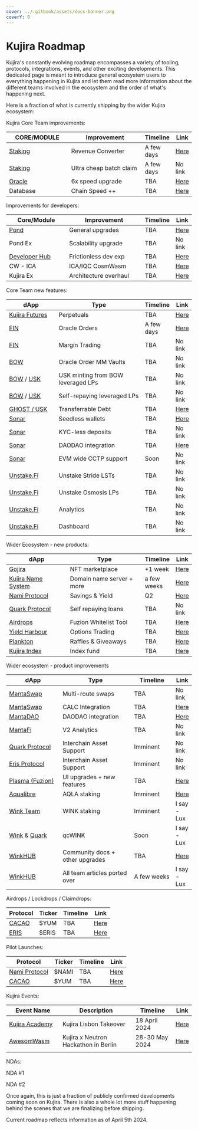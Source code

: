 ```yaml
---
cover: ../.gitbook/assets/docs-banner.png
coverY: 0
---
```


# Kujira Roadmap

Kujira's constantly evolving roadmap encompasses a variety of tooling, protocols, integrations, events, and other exciting developments. This dedicated page is meant to introduce general ecosystem users to everything happening in Kujira and let them read more information about the different teams involved in the ecosystem and the order of what's happening next.&#x20;

Here is a fraction of what is currently shipping by the wider Kujira ecosystem:

Kujira Core Team improvements:

<table><thead><tr><th width="169">CORE/MODULE</th><th width="225">Improvement</th><th>Timeline</th><th>Link</th></tr></thead><tbody><tr><td><a href="https://www.blue.kujira.network">Staking</a></td><td>Revenue Converter</td><td>A few days</td><td><a href="https://twitter.com/TeamKujira/status/1767231977340477755">Here</a></td></tr><tr><td><a href="https://blue.kujira.network/stake">Staking</a></td><td>Ultra cheap batch claim</td><td>A few days</td><td>No link</td></tr><tr><td><a href="../developers/smart-contracts/oracle.md">Oracle</a></td><td>6x speed upgrade</td><td>TBA</td><td><a href="https://winkhub.app/posts/kujira-transforming-defi-your-complete-financial-hub-team-update#h-why-is-this-important">Here</a></td></tr><tr><td>Database</td><td>Chain Speed ++</td><td>TBA</td><td><a href="https://twitter.com/TeamKujira/status/1776202415659799005">Here</a></td></tr></tbody></table>

Improvements for developers:

<table><thead><tr><th width="173">Core/Module</th><th width="239">Improvement</th><th>Timeline</th><th>Link</th></tr></thead><tbody><tr><td><a href="../dapps-and-infrastructure/pond.md">Pond</a></td><td>General upgrades</td><td>TBA</td><td><a href="https://twitter.com/TeamKujira/status/1772288604770906418">Here</a></td></tr><tr><td>Pond Ex</td><td>Scalability upgrade</td><td>TBA</td><td>No link</td></tr><tr><td><a href="https://build.kujira.app/">Developer Hub</a></td><td>Frictionless dev exp</td><td>TBA</td><td><a href="https://twitter.com/Thuxo_Lux/status/1771874296853578099">Here</a></td></tr><tr><td>CW - ICA</td><td>ICA/IQC CosmWasm</td><td>TBA</td><td><a href="https://winkhub.app/posts/kujira-transforming-defi-your-complete-financial-hub-team-update#h-ibc-ica-and-icq">Here</a></td></tr><tr><td>Kujira Ex</td><td>Architecture overhaul</td><td>TBA</td><td><a href="https://t.me/team_kujira/487768">Here</a></td></tr></tbody></table>

Core Team new features:

<table><thead><tr><th width="150">dApp</th><th width="311">Type</th><th>Timeline</th><th>Link</th></tr></thead><tbody><tr><td><a href="https://fin.kujira.network/futures/">Kujira Futures</a></td><td>Perpetuals</td><td>TBA</td><td><a href="https://winkhub.app/posts/kujira-transforming-defi-your-complete-financial-hub-team-update">Here</a></td></tr><tr><td><a href="../dapps-and-infrastructure/fin/">FIN</a></td><td>Oracle Orders</td><td>A few days</td><td><a href="https://twitter.com/technologypoet/status/1772024871536431326">Here</a></td></tr><tr><td><a href="../dapps-and-infrastructure/fin/">FIN</a></td><td>Margin Trading</td><td>TBA</td><td>No link</td></tr><tr><td><a href="../dapps-and-infrastructure/bow/">BOW</a></td><td>Oracle Order MM Vaults</td><td>TBA</td><td>No link</td></tr><tr><td><a href="../dapps-and-infrastructure/bow/">BOW</a> / <a href="../dapps-and-infrastructure/usk-stablecoin.md">USK</a></td><td>USK minting from BOW leveraged LPs</td><td>TBA</td><td>No link</td></tr><tr><td><a href="../dapps-and-infrastructure/bow/">BOW</a> / <a href="../dapps-and-infrastructure/usk-stablecoin.md">USK</a></td><td>Self-repaying leveraged LPs</td><td>TBA</td><td>No link</td></tr><tr><td><a href="../dapps-and-infrastructure/ghost-money-market/">GHOST / USK</a></td><td>Transferrable Debt</td><td>TBA</td><td><a href="https://twitter.com/codehans1/status/1766782267806957883">Here</a></td></tr><tr><td><a href="https://sonar.kujira.network/">Sonar</a></td><td>Seedless wallets</td><td>TBA</td><td><a href="https://twitter.com/TeamKujira/status/1773077024405434482">Here</a></td></tr><tr><td><a href="https://sonar.kujira.network/">Sonar</a></td><td>KYC-less deposits</td><td>TBA</td><td>No link</td></tr><tr><td><a href="https://sonar.kujira.network/">Sonar</a></td><td>DAODAO integration</td><td>TBA</td><td><a href="https://winkhub.app/posts/kujira-transforming-defi-your-complete-financial-hub-team-update#h-ibc-ica-and-icq">Here</a></td></tr><tr><td><a href="https://sonar.kujira.network/">Sonar</a></td><td>EVM wide CCTP support</td><td>Soon</td><td>No link</td></tr><tr><td><a href="https://unstake.fi/">Unstake.Fi</a></td><td>Unstake Stride LSTs</td><td>TBA</td><td>No link</td></tr><tr><td><a href="https://unstake.fi/">Unstake.Fi</a></td><td>Unstake Osmosis LPs</td><td>TBA</td><td>No link</td></tr><tr><td><a href="https://unstake.fi/">Unstake.Fi</a></td><td>Analytics</td><td>TBA</td><td>No link</td></tr><tr><td><a href="https://unstake.fi/">Unstake.Fi</a></td><td>Dashboard</td><td>TBA</td><td>No link</td></tr></tbody></table>

Wider Ecosystem - new products:

<table><thead><tr><th width="201">dApp</th><th width="245">Type</th><th>Timeline</th><th>Link</th></tr></thead><tbody><tr><td><a href="https://twitter.com/TheWinkTeam">Gojira</a></td><td>NFT marketplace</td><td>+1 week</td><td><a href="https://winkhub.app/posts/gojira-kujiras-revolutionary-nft-marketplace">Here</a></td></tr><tr><td><a href="https://twitter.com/mintthemoon">Kujira Name System</a></td><td>Domain name server + more</td><td>a few weeks</td><td><a href="../developers/smart-contracts/token-factory.md">Here</a></td></tr><tr><td><a href="https://www.namifi.app/en">Nami Protocol</a></td><td>Savings &#x26; Yield</td><td>Q2</td><td><a href="https://twitter.com/NamiProtocol/status/1769318876548898876">Here</a></td></tr><tr><td><a href="https://quarkprotocol.com/">Quark Protocol</a></td><td>Self repaying loans</td><td>TBA</td><td>No link</td></tr><tr><td><a href="https://dashboard.fuzion.app/">Airdrops</a></td><td>Fuzion Whitelist Tool</td><td>TBA</td><td><a href="https://docs.fuzion.app/roadmap/roadmap/">Here</a></td></tr><tr><td><a href="https://twitter.com/yieldharbour">Yield Harbour</a></td><td>Options Trading</td><td>TBA</td><td><a href="https://twitter.com/TeamKujira/status/1773096689961701690">Here</a></td></tr><tr><td><a href="https://twitter.com/Planktonkoin">Plankton</a></td><td>Raffles &#x26; Giveaways</td><td>TBA</td><td><a href="https://twitter.com/Planktonkoin/status/1729446426827162096">Here</a></td></tr><tr><td><a href="https://twitter.com/KujiraIndex">Kujira Index</a></td><td>Index fund</td><td>TBA</td><td><a href="https://twitter.com/KujiraIndex/status/1747588575791570990">Here</a></td></tr></tbody></table>

Wider ecosystem - product improvements

<table><thead><tr><th width="184">dApp</th><th width="303">Type</th><th width="133">Timeline</th><th>Link</th></tr></thead><tbody><tr><td><a href="https://mantaswap.app/">MantaSwap</a></td><td>Multi-route swaps</td><td>TBA</td><td>No link</td></tr><tr><td><a href="https://mantaswap.app/">MantaSwap</a></td><td>CALC Integration</td><td>TBA</td><td><a href="https://app.mantafi.com/mantadao/proposal/173">Here</a></td></tr><tr><td><a href="https://mantadao.app/">MantaDAO</a></td><td>DAODAO integration</td><td>TBA</td><td><a href="https://twitter.com/PragmaticMonkey/status/1775290501622608085">Here</a></td></tr><tr><td><a href="https://www.google.com/search?q=mantafi&#x26;oq=mantafi&#x26;gs_lcrp=EgZjaHJvbWUyBggAEEUYOTIHCAEQABiABDIJCAIQLhgKGIAEMg0IAxAuGK8BGMcBGIAEMgkIBBAAGAoYgAQyBwgFEAAYgAQyBggGEEUYPDIGCAcQRRg80gEHNzI3ajBqNKgCALACAA&#x26;sourceid=chrome&#x26;ie=UTF-8">MantaFi</a></td><td>V2 Analytics</td><td>TBA</td><td>No link</td></tr><tr><td><a href="https://quarkprotocol.com/">Quark Protocol</a></td><td>Interchain Asset Support</td><td>Imminent</td><td>No link</td></tr><tr><td><a href="https://www.erisprotocol.com/kujira/amplifier/KUJI">Eris Protocol</a></td><td>Interchain Asset Support</td><td>Imminent</td><td>No link</td></tr><tr><td><a href="https://plasma.fuzion.app/">Plasma (Fuzion) </a></td><td>UI upgrades + new features</td><td>TBA</td><td><a href="https://docs.fuzion.app/roadmap/roadmap/">Here</a></td></tr><tr><td><a href="https://twitter.com/AQLA_Token">Aqualibre</a></td><td>AQLA staking</td><td>Imminent</td><td><a href="https://twitter.com/AQLA_Token/status/1774074097770668493">Here</a></td></tr><tr><td><a href="https://twitter.com/TheWinkTeam">Wink Team</a></td><td>WINK staking</td><td>Imminent</td><td>I say - Lux</td></tr><tr><td><a href="https://twitter.com/TheWinkTeam">Wink</a> &#x26; <a href="https://quarkprotocol.com/">Quark</a></td><td>qcWINK</td><td>Soon</td><td>I say - Lux</td></tr><tr><td><a href="https://winkhub.app/">WinkHUB</a></td><td>Community docs +  other upgrades</td><td>TBA</td><td><a href="https://winkhub.app/posts/this-is-winkhub#Roadmap">Here</a></td></tr><tr><td><a href="https://winkhub.app/">WinkHUB</a></td><td>All team articles ported over</td><td>A few weeks</td><td>I say - Lux</td></tr></tbody></table>

Airdrops / Lockdrops / Claimdrops:

| Protocol                                                               | Ticker | Timeline | Link                                                                       |
| ---------------------------------------------------------------------- | ------ | -------- | -------------------------------------------------------------------------- |
| [CACAO](https://cacaoswap.app/)                                        | $YUM   | TBA      | [Here](https://twitter.com/CacaoSwap/status/1772570379308896561)           |
| [ERIS](https://www.erisprotocol.com/kujira/amp-governance/delegations) | $ERIS  | TBA      | [Here](https://medium.com/@eris\_protocol/eris-1-0-claimdrop-dbb34f723549) |

Pilot Launches:

| Protocol                                                                                                                        | Ticker | Timeline | Link                                                                                                  |
| ------------------------------------------------------------------------------------------------------------------------------- | ------ | -------- | ----------------------------------------------------------------------------------------------------- |
| [Nami Protocol](https://www.namifi.app/en)                                                                                      | $NAMI  | TBA      | [Here](https://x.com/KujiKast/status/1775873491918602424)                                             |
| [CACAO](https://cacaoswap.app/?swapTolerance=5\&swapFrom=BTC.BTC\&swapTo=ETH%2FUSDC-0XA0B86991C6218B36C1D19D4A2E9EB0CE3606EB48) | $YUM   | TBA      | [Here](https://medium.com/@CacaoSwap/introducing-yum-the-token-powering-cacao-swap-34f2d174dcbc#b769) |

Kujira Events:

<table><thead><tr><th width=160>Event Name<th width=329>Description<th width=133>Timeline<th>Link<tbody><tr><td><a href=https://twitter.com/KujiraAcademy>Kujira Academy</a><td>Kujira Lisbon Takeover<td>18 April 2024<td><a href=https://twitter.com/TeamKujira/status/1783161815599308892>Here</a><tr><td><a href=https://twitter.com/AwesomWasm>AwesomWasm</a><td>Kujira x Neutron Hackathon in Berlin<td>28-30 May 2024<td><a href=https://twitter.com/TeamKujira/status/1776288379228835978>Here</a><tr><td><td><td><td></table>



NDAs:

NDA #1

NDA #2

Once again, this is just a fraction of publicly confirmed developments coming soon on Kujira. There is also a whole lot more stuff happening behind the scenes that we are finalizing before shipping.&#x20;

Current roadmap reflects information as of April 5th 2024.

